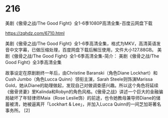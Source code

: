 # 216
美剧《傲骨之战/The Good Fight》全1-6季1080P高清全集-百度云网盘下载

https://zqhdz.com/6710.html

美剧《傲骨之战/The Good Fight》全1-6季高清全集，格式为MKV，高清英语发音中文字幕，已做压缩处理，百度网盘下载后解压使用，文件大小127.88GB。
美剧《傲骨之战/The Good Fight》全1-6季高清全集-简介：
美剧《傲骨之战/The Good Fight》全3季高清全集

故事设定在原剧剧终一年后，由Christine Baranski（角色Diane Lockhart）和Cush Jumbo（角色Lucca Quinn）领衔主演，Sarah Steele则饰演Marissa Gold，她从Diane的助理做起，发现自己对做调查感兴趣。所以这个角色将延续《傲骨贤妻》里Kalinda和Robyn的角色风格。《傲骨之战》讲述一个巨大的金融骗局破坏了年轻律师Maia（Rose Leslie饰）的前途，也令她教母兼导师Diane的储蓄被清，她被逼离开「Lockhart & Lee」，并加入Lucca Quinn的一间芝加哥著名事务所。 [2]
